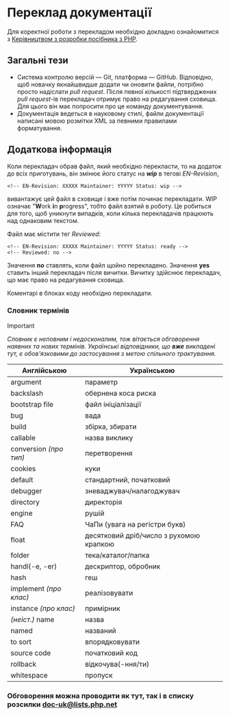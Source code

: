 # Переклад документації
Для коректної роботи з перекладом необхідно докладно ознайомитися з [Керівництвом з розробки посібника з PHP](http://doc.php.net/tutorial/).

## Загальні тези
 * Система контролю версій — Git, платформа — GitHub. Відповідно, щоб новачку якнайшвидше додати чи оновити файли, потрібно просто надіслати
_pull request_. Після певної кількості підтверджених _pull request_-ів перекладач отримує право на редагування сховища. Для цього він має
попросити про це команду документування.  
 * Документація ведеться в науковому стилі, файли документації написані мовою розмітки XML за певними правилами форматування.

## Додаткова інформація
Коли перекладач обрав файл, який необхідно перекласти, то на додаток до всіх приготувань, він змінює його статус на ***wip*** в тегові
*EN-Revision*,
```
<!-- EN-Revision: XXXXX Maintainer: YYYYY Status: wip -->
```
вивантажує цей файл в сховище і вже потім починає перекладати. WIP означає "**W**ork **i**n **p**rogress", тобто файл взятий в роботу. Це
робиться для того, щоб уникнути випадків, коли кілька перекладачів працюють над однаковим текстом.

Файл має містити тег *Reviewed*:
```
<!-- EN-Revision: XXXXX Maintainer: YYYYY Status: ready -->
<!-- Reviewed: no -->
```
Значення **no** ставлять, коли файл щойно перекладено.
Значення **yes** ставить інший перекладач після вичитки. Вичитку здійснює перекладач, що має право на редагування сховища.

Коментарі в блоках коду необхідно перекладати.

### Словник термінів
> [!IMPORTANT]
> *Словник є неповним і недосконалим, тож вітається обговорення наявних та нових термінів. Українські відповідники, що **вже** викладені тут,
є обов'язковими до застосування з метою спільного трактування.*

| Англійською | Українською |
| - | - |
| argument | параметр |
| backslash | обернена коса риска |
| bootstrap file | файл ініціалізації |
| bug | вада |
| build | збірка, збирати |
| callable | назва виклику |
| conversion *(про тип)* | перетворення |
| cookies| куки |
| default | стандартний, початковий |
| debugger | зневаджувач/налагоджувач |
| directory | директорія |
| engine | рушій |
| FAQ | ЧаПи (увага на регістри букв) |
| float | десятковий дріб/число з рухомою крапкою |
| folder | тека/каталог/папка |
| handl(-e, -er) | дескриптор, обробник |
| hash | геш |
| implement *(про клас)* | реалізовувати |
| instance *(про клас)* | примірник |
| *(неіст.)* name | назва |
| named | названий |
| to sort | впорядковувати |
| source code | початковий код |
| rollback | відкочува(-ння/ти) |
| whitespace | пропуск |

### Обговорення можна проводити як тут, так і в списку розсилки doc-uk@lists.php.net
